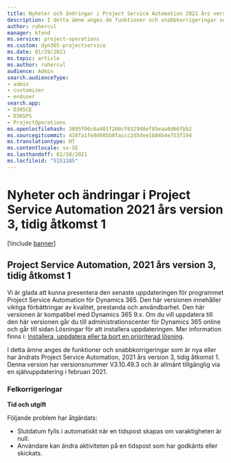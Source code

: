 ```yaml
---
title: Nyheter och ändringar i Project Service Automation 2021 års version 3, tidig åtkomst 1
description: I detta ämne anges de funktioner och snabbkorrigeringar som finns tillgängliga i Project Service Automation, 2021 års version 3, tidig åtkomst 1.
author: ruhercul
manager: kfend
ms.service: project-operations
ms.custom: dyn365-projectservice
ms.date: 01/29/2021
ms.topic: article
ms.author: ruhercul
audience: Admin
search.audienceType:
- admin
- customizer
- enduser
search.app:
- D365CE
- D365PS
- ProjectOperations
ms.openlocfilehash: 3895f06c6a401f200cf832940ef85eaa8d66fbb2
ms.sourcegitcommit: 418fa1fe9d605b8faccc2d5dee1b04b4e753f194
ms.translationtype: HT
ms.contentlocale: sv-SE
ms.lasthandoff: 02/10/2021
ms.locfileid: "5151185"
---
```

# <a name="whats-new-or-changed-in-project-service-automation-early-access-wave-1-2021-v3"></a>Nyheter och ändringar i Project Service Automation 2021 års version 3, tidig åtkomst 1

[!include [banner](../includes/psa-now-project-operations.md)]

## <a name="project-service-automation-early-access-wave-1-2021-v3"></a>Project Service Automation, 2021 års version 3, tidig åtkomst 1

Vi är glada att kunna presentera den senaste uppdateringen för programmet Project Service Automation för Dynamics 365. Den här versionen innehåller viktiga förbättringar av kvalitet, prestanda och användbarhet. Den här versionen är kompatibel med Dynamics 365 9.x. Om du vill uppdatera till den här versionen går du till administrationscenter för Dynamics 365 online och går till sidan Lösningar för att installera uppdateringen. Mer information finns i: [Installera, uppdatera eller ta bort en prioriterad lösning](https://docs.microsoft.com/power-platform/admin/install-remove-preferred-solution).

I detta ämne anges de funktioner och snabbkorrigeringar som är nya eller har ändrats Project Service Automation, 2021 års version 3, tidig åtkomst 1. Denna version har versionsnummer V3.10.49.3 och är allmänt tillgänglig via en självuppdatering i februari 2021.


### <a name="bug-fixes"></a>Felkorrigeringar

**Tid och utgift**

Följande problem har åtgärdats:

- Slutdatum fylls i automatiskt när en tidspost skapas om varaktigheten är null.
- Användare kan ändra aktiviteten på en tidspost som har godkänts eller skickats.
